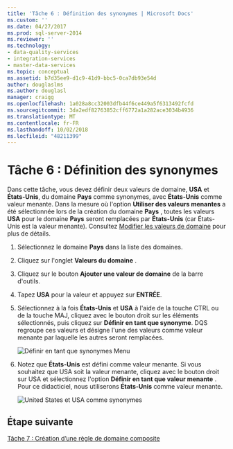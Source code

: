 ```yaml
---
title: 'Tâche 6 : Définition des synonymes | Microsoft Docs'
ms.custom: ''
ms.date: 04/27/2017
ms.prod: sql-server-2014
ms.reviewer: ''
ms.technology:
- data-quality-services
- integration-services
- master-data-services
ms.topic: conceptual
ms.assetid: b7d35ee9-d1c9-41d9-bbc5-0ca7db93e54d
author: douglaslms
ms.author: douglasl
manager: craigg
ms.openlocfilehash: 1a028a8cc32003dfb44f6ce449a5f6313492fcfd
ms.sourcegitcommit: 3da2edf82763852cff6772a1a282ace3034b4936
ms.translationtype: MT
ms.contentlocale: fr-FR
ms.lasthandoff: 10/02/2018
ms.locfileid: "48211399"
---
```

# <a name="task-6-setting-synonyms"></a>Tâche 6 : Définition des synonymes
  Dans cette tâche, vous devez définir deux valeurs de domaine, **USA** et **États-Unis**, du domaine **Pays** comme synonymes, avec **États-Unis** comme valeur menante. Dans la mesure où l'option **Utiliser des valeurs menantes** a été sélectionnée lors de la création du domaine **Pays** , toutes les valeurs **USA** pour le domaine **Pays** seront remplacées par **États-Unis** (car États-Unis est la valeur menante). Consultez [Modifier les valeurs de domaine](http://msdn.microsoft.com/library/hh510408.aspx) pour plus de détails.  
  
1.  Sélectionnez le domaine **Pays** dans la liste des domaines.  
  
2.  Cliquez sur l'onglet **Valeurs du domaine** .  
  
3.  Cliquez sur le bouton **Ajouter une valeur de domaine** de la barre d'outils.  
  
4.  Tapez **USA** pour la valeur et appuyez sur **ENTRÉE**.  
  
5.  Sélectionnez à la fois **États-Unis** et **USA** à l'aide de la touche CTRL ou de la touche MAJ, cliquez avec le bouton droit sur les éléments sélectionnés, puis cliquez sur **Définir en tant que synonyme**. DQS regroupe ces valeurs et désigne l'une des valeurs comme valeur menante par laquelle les autres seront remplacées.  
  
     ![Définir en tant que synonymes Menu](../../2014/tutorials/media/et-settingsynonyms-01.jpg "définir en tant que synonymes Menu")  
  
6.  Notez que **États-Unis** est défini comme valeur menante. Si vous souhaitez que USA soit la valeur menante, cliquez avec le bouton droit sur USA et sélectionnez l'option **Définir en tant que valeur menante** . Pour ce didacticiel, nous utiliserons **États-Unis** comme valeur menante.  
  
     ![United States et USA comme synonymes](../../2014/tutorials/media/et-settingsynonyms-02.jpg "United States et USA comme synonymes")  
  
## <a name="next-step"></a>Étape suivante  
 [Tâche 7 : Création d’une règle de domaine composite](../../2014/tutorials/task-7-creating-a-composite-domain.md)  
  
  

